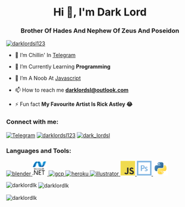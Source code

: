 <h1 align="center">Hi 👋, I'm Dark Lord</h1>
<h3 align="center">Brother Of Hades And Nephew Of Zeus And Poseidon</h3>

<p align="left"> <a href="https://github.com/ryo-ma/github-profile-trophy"><img src="https://github-profile-trophy.vercel.app/?username=darklordsl123" alt="darklordsl123" /></a> </p>

- 🔭 I’m Chillin' In [Telegram](https://t.me/Dark_LordSl)

- 🌱 I’m Currently Learning **Programming**

- 👯 I’m A Noob At [Javascript](https://www.javascript.com)

- 📫 How to reach me **darklordsl@outlook.com**

- ⚡ Fun fact **My Favourite Artist Is Rick Astley 😂**

<h3 align="left">Connect with me:</h3>
<p align="left">
  <a href="https://telegram.me/Dark_LordSl" target="_blank"><img align="center" src="https://img.icons8.com/fluency/48/000000/telegram-app.png" alt="Telegram"></a>
<a href="https://codepen.io/darklordsl123" target="blank"><img align="center" src="https://raw.githubusercontent.com/rahuldkjain/github-profile-readme-generator/master/src/images/icons/Social/codepen.svg" alt="darklordsl123" height="30" width="40" /></a>
<a href="https://dev.to/dark_lordsl" target="blank"><img align="center" src="https://raw.githubusercontent.com/rahuldkjain/github-profile-readme-generator/master/src/images/icons/Social/devto.svg" alt="dark_lordsl" height="30" width="40" /></a>
</p>

<h3 align="left">Languages and Tools:</h3>
<p align="left"> <a href="https://www.blender.org/" target="_blank" rel="noreferrer"> <img src="https://download.blender.org/branding/community/blender_community_badge_white.svg" alt="blender" width="40" height="40"/> </a> <a href="https://dotnet.microsoft.com/" target="_blank" rel="noreferrer"> <img src="https://raw.githubusercontent.com/devicons/devicon/master/icons/dot-net/dot-net-original-wordmark.svg" alt="dotnet" width="40" height="40"/> </a> <a href="https://cloud.google.com" target="_blank" rel="noreferrer"> <img src="https://www.vectorlogo.zone/logos/google_cloud/google_cloud-icon.svg" alt="gcp" width="40" height="40"/> </a> <a href="https://heroku.com" target="_blank" rel="noreferrer"> <img src="https://www.vectorlogo.zone/logos/heroku/heroku-icon.svg" alt="heroku" width="40" height="40"/> </a> <a href="https://www.adobe.com/in/products/illustrator.html" target="_blank" rel="noreferrer"> <img src="https://www.vectorlogo.zone/logos/adobe_illustrator/adobe_illustrator-icon.svg" alt="illustrator" width="40" height="40"/> </a> <a href="https://developer.mozilla.org/en-US/docs/Web/JavaScript" target="_blank" rel="noreferrer"> <img src="https://raw.githubusercontent.com/devicons/devicon/master/icons/javascript/javascript-original.svg" alt="javascript" width="40" height="40"/> </a> <a href="https://www.photoshop.com/en" target="_blank" rel="noreferrer"> <img src="https://raw.githubusercontent.com/devicons/devicon/master/icons/photoshop/photoshop-line.svg" alt="photoshop" width="40" height="40"/> </a> <a href="https://www.python.org" target="_blank" rel="noreferrer"> <img src="https://raw.githubusercontent.com/devicons/devicon/master/icons/python/python-original.svg" alt="python" width="40" height="40"/> </a> </p>

<p><img align="left" src="https://github-readme-stats.vercel.app/api/top-langs?username=darklordlk&show_icons=true&locale=en&layout=compact" alt="darklordlk" /></p>

<p>&nbsp;<img align="center" src="https://github-readme-stats.vercel.app/api?username=darklordlk&show_icons=true&locale=en" alt="darklordlk" /></p>

<p><img align="center" src="https://github-readme-streak-stats.herokuapp.com/?user=darklordlk&" alt="darklordlk" /></p>
